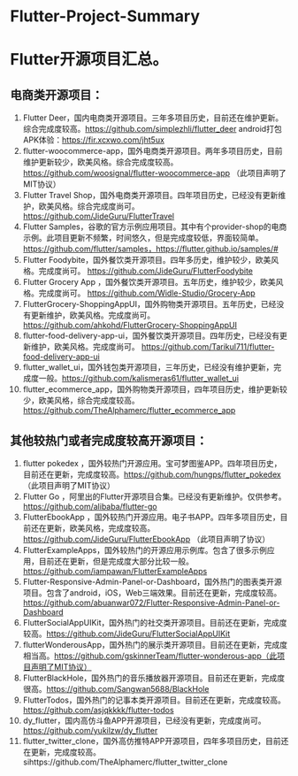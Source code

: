 # Flutter-Project-Summary
# Flutter开源项目汇总。

##  电商类开源项目：
1. Flutter Deer，国内电商类开源项目。三年多项目历史，目前还在维护更新。综合完成度较高。https://github.com/simplezhli/flutter_deer
     android打包APK体验：https://fir.xcxwo.com/jht5ux
2. flutter-woocommerce-app，国外电商类开源项目。两年多项目历史，目前维护更新较少，欧美风格。综合完成度较高。https://github.com/woosignal/flutter-woocommerce-app  （此项目声明了MIT协议）
3. Flutter Travel Shop，国外电商类开源项目。四年项目历史，已经没有更新维护，欧美风格。综合完成度尚可。 https://github.com/JideGuru/FlutterTravel
4. Flutter Samples，谷歌的官方示例应用项目。其中有个provider-shop的电商示例。此项目更新不频繁，时间悠久，但是完成度较低，界面较简单。https://github.com/flutter/samples，https://flutter.github.io/samples/#
5. Flutter Foodybite，国外餐饮类开源项目。四年多历史，维护较少，欧美风格。完成度尚可。  https://github.com/JideGuru/FlutterFoodybite
6. Flutter Grocery App ，国外餐饮类开源项目。五年历史，维护较少，欧美风格。完成度尚可。   https://github.com/Widle-Studio/Grocery-App
7. FlutterGrocery-ShoppingAppUI，国外购物类开源项目。五年历史，已经没有更新维护，欧美风格。完成度尚可。   https://github.com/ahkohd/FlutterGrocery-ShoppingAppUI
8. flutter-food-delivery-app-ui，国外餐饮类开源项目。四年历史，已经没有更新维护，欧美风格。完成度尚可。 https://github.com/Tarikul711/flutter-food-delivery-app-ui
9. flutter_wallet_ui，国外钱包类开源项目，三年历史，已经没有维护更新，完成度一般。https://github.com/kalismeras61/flutter_wallet_ui
10. flutter_ecommerce_app，国外购物类开源项目，四年项目历史，维护更新较少，欧美风格，综合完成度较高。https://github.com/TheAlphamerc/flutter_ecommerce_app

##  其他较热门或者完成度较高开源项目：
1. flutter pokedex  ，国外较热门开源应用。宝可梦图鉴APP。四年项目历史，目前还在更新，完成度较高。https://github.com/hungps/flutter_pokedex （此项目声明了MIT协议）
2. Flutter Go ，阿里出的Flutter开源项目合集。已经没有更新维护。仅供参考。https://github.com/alibaba/flutter-go
3. FlutterEbookApp ，国外较热门开源应用。电子书APP。四年多项目历史，目前还在更新，欧美风格，完成度较高。https://github.com/JideGuru/FlutterEbookApp （此项目声明了协议）
4. FlutterExampleApps，国外较热门的开源应用示例库。包含了很多示例应用，目前还在更新，但是完成度大部分比较一般。https://github.com/iampawan/FlutterExampleApps
5. Flutter-Responsive-Admin-Panel-or-Dashboard，国外热门的图表类开源项目。包含了android，iOS，Web三端效果。目前还在更新，完成度较高。https://github.com/abuanwar072/Flutter-Responsive-Admin-Panel-or-Dashboard
6. FlutterSocialAppUIKit，国外热门的社交类开源项目。目前还在更新，完成度较高。https://github.com/JideGuru/FlutterSocialAppUIKit
7. flutterWonderousApp，国外热门的展示类开源项目。目前还在更新，完成度相当高。https://github.com/gskinnerTeam/flutter-wonderous-app（此项目声明了MIT协议）
8. FlutterBlackHole，国外热门的音乐播放器开源项目。目前还在更新，完成度很高。https://github.com/Sangwan5688/BlackHole
9. FlutterTodos，国外热门的记事本类开源项目。目前还在更新，完成度较高。https://github.com/asjqkkkk/flutter-todos
10. dy_flutter，国内高仿斗鱼APP开源项目，已经没有更新，完成度尚可。https://github.com/yukilzw/dy_flutter
11. flutter_twitter_clone，国外高仿推特APP开源项目，四年多项目历史，目前还在更新，完成度较高。sihttps://github.com/TheAlphamerc/flutter_twitter_clone
